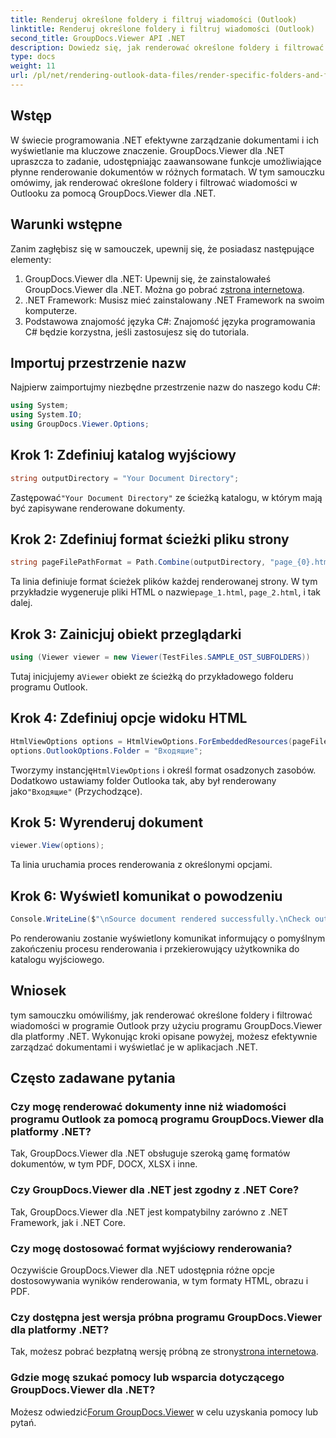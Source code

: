 ```yaml
---
title: Renderuj określone foldery i filtruj wiadomości (Outlook)
linktitle: Renderuj określone foldery i filtruj wiadomości (Outlook)
second_title: GroupDocs.Viewer API .NET
description: Dowiedz się, jak renderować określone foldery i filtrować wiadomości w programie Outlook przy użyciu narzędzia GroupDocs.Viewer dla platformy .NET. Uprość zarządzanie dokumentami w aplikacjach .NET.
type: docs
weight: 11
url: /pl/net/rendering-outlook-data-files/render-specific-folders-and-filter-messages-outlook/
---
```

## Wstęp
W świecie programowania .NET efektywne zarządzanie dokumentami i ich wyświetlanie ma kluczowe znaczenie. GroupDocs.Viewer dla .NET upraszcza to zadanie, udostępniając zaawansowane funkcje umożliwiające płynne renderowanie dokumentów w różnych formatach. W tym samouczku omówimy, jak renderować określone foldery i filtrować wiadomości w Outlooku za pomocą GroupDocs.Viewer dla .NET.
## Warunki wstępne
Zanim zagłębisz się w samouczek, upewnij się, że posiadasz następujące elementy:
1.  GroupDocs.Viewer dla .NET: Upewnij się, że zainstalowałeś GroupDocs.Viewer dla .NET. Można go pobrać z[strona internetowa](https://releases.groupdocs.com/viewer/net/).
2. .NET Framework: Musisz mieć zainstalowany .NET Framework na swoim komputerze.
3. Podstawowa znajomość języka C#: Znajomość języka programowania C# będzie korzystna, jeśli zastosujesz się do tutoriala.

## Importuj przestrzenie nazw
Najpierw zaimportujmy niezbędne przestrzenie nazw do naszego kodu C#:
```csharp
using System;
using System.IO;
using GroupDocs.Viewer.Options;
```

## Krok 1: Zdefiniuj katalog wyjściowy
```csharp
string outputDirectory = "Your Document Directory";
```
 Zastępować`"Your Document Directory"` ze ścieżką katalogu, w którym mają być zapisywane renderowane dokumenty.
## Krok 2: Zdefiniuj format ścieżki pliku strony
```csharp
string pageFilePathFormat = Path.Combine(outputDirectory, "page_{0}.html");
```
 Ta linia definiuje format ścieżek plików każdej renderowanej strony. W tym przykładzie wygeneruje pliki HTML o nazwie`page_1.html`, `page_2.html`, i tak dalej.
## Krok 3: Zainicjuj obiekt przeglądarki
```csharp
using (Viewer viewer = new Viewer(TestFiles.SAMPLE_OST_SUBFOLDERS))
```
 Tutaj inicjujemy a`Viewer` obiekt ze ścieżką do przykładowego folderu programu Outlook.
## Krok 4: Zdefiniuj opcje widoku HTML
```csharp
HtmlViewOptions options = HtmlViewOptions.ForEmbeddedResources(pageFilePathFormat);
options.OutlookOptions.Folder = "Входящие";
```
 Tworzymy instancję`HtmlViewOptions` i określ format osadzonych zasobów. Dodatkowo ustawiamy folder Outlooka tak, aby był renderowany jako`"Входящие"` (Przychodzące).
## Krok 5: Wyrenderuj dokument
```csharp
viewer.View(options);
```
Ta linia uruchamia proces renderowania z określonymi opcjami.
## Krok 6: Wyświetl komunikat o powodzeniu
```csharp
Console.WriteLine($"\nSource document rendered successfully.\nCheck output in {outputDirectory}.");
```
Po renderowaniu zostanie wyświetlony komunikat informujący o pomyślnym zakończeniu procesu renderowania i przekierowujący użytkownika do katalogu wyjściowego.

## Wniosek
tym samouczku omówiliśmy, jak renderować określone foldery i filtrować wiadomości w programie Outlook przy użyciu programu GroupDocs.Viewer dla platformy .NET. Wykonując kroki opisane powyżej, możesz efektywnie zarządzać dokumentami i wyświetlać je w aplikacjach .NET.
## Często zadawane pytania
### Czy mogę renderować dokumenty inne niż wiadomości programu Outlook za pomocą programu GroupDocs.Viewer dla platformy .NET?
Tak, GroupDocs.Viewer dla .NET obsługuje szeroką gamę formatów dokumentów, w tym PDF, DOCX, XLSX i inne.
### Czy GroupDocs.Viewer dla .NET jest zgodny z .NET Core?
Tak, GroupDocs.Viewer dla .NET jest kompatybilny zarówno z .NET Framework, jak i .NET Core.
### Czy mogę dostosować format wyjściowy renderowania?
Oczywiście GroupDocs.Viewer dla .NET udostępnia różne opcje dostosowywania wyników renderowania, w tym formaty HTML, obrazu i PDF.
### Czy dostępna jest wersja próbna programu GroupDocs.Viewer dla platformy .NET?
 Tak, możesz pobrać bezpłatną wersję próbną ze strony[strona internetowa](https://releases.groupdocs.com/).
### Gdzie mogę szukać pomocy lub wsparcia dotyczącego GroupDocs.Viewer dla .NET?
 Możesz odwiedzić[Forum GroupDocs.Viewer](https://forum.groupdocs.com/c/viewer/9) w celu uzyskania pomocy lub pytań.